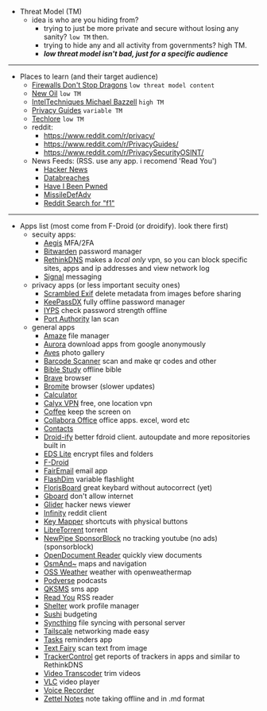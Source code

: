 - Threat Model (TM)
    - idea is who are you hiding from? 
        - trying to just be more private and secure without losing any sanity? `low TM` then. 
        - trying to hide any and all activity from governments? high TM.
		- ***low threat model isn't bad, just for a specific audience***
---
- Places to learn (and their target audience)
    - [Firewalls Don't Stop Dragons](https://firewallsdontstopdragons.com/) `low threat model content`
    - [New Oil](https://www.thenewoil.org/) `low TM`
    - [IntelTechniques Michael Bazzell](https://inteltechniques.com/podcast.html) `high TM`
    - [Privacy Guides](https://www.privacyguides.org/en/) `variable TM`
    - [Techlore](https://techlore.tech/) `low TM`
    - reddit:
        - https://www.reddit.com/r/privacy/
		- https://www.reddit.com/r/PrivacyGuides/
		- https://www.reddit.com/r/PrivacySecurityOSINT/
    - News Feeds: (RSS. use any app. i recomend 'Read You')
        - [Hacker News](https://hnrss.org/frontpage.atom)
		- [Databreaches](https://www.databreaches.net/feed/)
		- [Have I Been Pwned]()
		- [MissileDefAdv](https://nitter.net/MissileDefAdv/rss)
		- [Reddit Search for "f1"](http://www.reddit.com/r/motorsportsreplays/search.rss?q=f1&sort=new&restrict_sr=on)
---
- Apps list (most come from F-Droid (or droidify). look there first)
	- secuity apps:
		- [Aegis](https://play.google.com/store/apps/details?id=com.beemdevelopment.aegis) MFA/2FA
	    - [Bitwarden](https://play.google.com/store/apps/details?id=com.x8bit.bitwarden) password manager
	    - [RethinkDNS](https://play.google.com/store/apps/details?id=com.celzero.bravedns) makes a *local only* vpn, so you can block specific sites, apps and ip addresses and view network log
	    - [Signal](https://play.google.com/store/apps/details?id=org.thoughtcrime.securesms) messaging
	- privacy apps (or less important secuity ones)
	    - [Scrambled Exif](https://play.google.com/store/apps/details?id=com.jarsilio.android.scrambledeggsif) delete metadata from images before sharing
	    - [KeePassDX](https://play.google.com/store/apps/details?id=com.kunzisoft.keepass.libre) fully offline password manager
	    - [IYPS](https://play.google.com/store/apps/details?id=com.iyps) check password strength offline
	    - [Port Authority](https://play.google.com/store/apps/details?id=com.aaronjwood.portauthority.free) lan scan
	- general apps
		- [Amaze](https://play.google.com/store/apps/details?id=com.amaze.filemanager) file manager
		- [Aurora](https://play.google.com/store/apps/details?id=com.aurora.store) download apps from google anonymously
		- [Aves](https://play.google.com/store/apps/details?id=deckers.thibault.aves) photo gallery
		- [Barcode Scanner](https://play.google.com/store/apps/details?id=com.atharok.barcodescanner) scan and make qr codes and other
		- [Bible Study](https://play.google.com/store/apps/details?id=net.bible.android.activity) offline bible
		- [Brave](https://play.google.com/store/apps/details?id=com.brave.browser) browser
		- [Bromite](https://play.google.com/store/apps/details?id=org.bromite.bromite) browser (slower updates)
		- [Calculator](https://play.google.com/store/apps/details?id=com.darkempire78.opencalculator) 
		- [Calyx VPN](https://play.google.com/store/apps/details?id=org.calyxinstitute.vpn) free, one location vpn
		- [Coffee](https://play.google.com/store/apps/details?id=com.github.muellerma.coffee) keep the screen on
		- [Collabora Office](https://play.google.com/store/apps/details?id=com.collabora.libreoffice) office apps. excel, word etc
		- [Contacts](https://play.google.com/store/apps/details?id=com.simplemobiletools.contacts.pro)
		- [Droid-ify](https://play.google.com/store/apps/details?id=com.looker.droidify) better fdroid client. autoupdate and more repositories built in
		- [EDS Lite](https://play.google.com/store/apps/details?id=com.sovworks.edslite) encrypt files and folders
		- [F-Droid](https://play.google.com/store/apps/details?id=org.fdroid.fdroid) 
		- [FairEmail](https://play.google.com/store/apps/details?id=eu.faircode.email) email app
		- [FlashDim](https://play.google.com/store/apps/details?id=com.cyb3rko.flashdim) variable flashlight
		- [FlorisBoard](https://play.google.com/store/apps/details?id=dev.patrickgold.florisboard) great keybard without autocorrect (yet)
		- [Gboard](https://play.google.com/store/apps/details?id=com.google.android.inputmethod.latin) don't allow internet
		- [Glider](https://play.google.com/store/apps/details?id=nl.viter.glider) hacker news viewer
		- [Infinity](https://play.google.com/store/apps/details?id=ml.docilealligator.infinityforreddit) reddit client
		- [Key Mapper](https://play.google.com/store/apps/details?id=io.github.sds100.keymapper) shortcuts with physical buttons
		- [LibreTorrent](https://play.google.com/store/apps/details?id=org.proninyaroslav.libretorrent) torrent
		- [NewPipe SponsorBlock](https://play.google.com/store/apps/details?id=org.polymorphicshade.newpipe) no tracking youtube (no ads)(sponsorblock)
		- [OpenDocument Reader](https://play.google.com/store/apps/details?id=at.tomtasche.reader) quickly view documents
		- [OsmAnd~](https://play.google.com/store/apps/details?id=net.osmand.plus) maps and navigation
		- [OSS Weather](https://play.google.com/store/apps/details?id=com.akylas.weather) weather with openweathermap
		- [Podverse](https://play.google.com/store/apps/details?id=com.podverse.fdroid) podcasts
		- [QKSMS](https://play.google.com/store/apps/details?id=com.moez.QKSMS) sms app
		- [Read You](https://play.google.com/store/apps/details?id=me.ash.reader) RSS reader
		- [Shelter](https://play.google.com/store/apps/details?id=net.typeblog.shelter) work profile manager
		- [Sushi](https://play.google.com/store/apps/details?id=com.jerameeldelosreyes.sushi) budgeting
		- [Syncthing](https://play.google.com/store/apps/details?id=com.nutomic.syncthingandroid) file syncing with personal server
		- [Tailscale](https://play.google.com/store/apps/details?id=com.tailscale.ipn) networking made easy
		- [Tasks](https://play.google.com/store/apps/details?id=org.tasks) reminders app
		- [Text Fairy](https://play.google.com/store/apps/details?id=com.renard.ocr) scan text from image
		- [TrackerControl](https://play.google.com/store/apps/details?id=net.kollnig.missioncontrol.fdroid) get reports of trackers in apps and similar to RethinkDNS
		- [Video Transcoder](https://play.google.com/store/apps/details?id=protect.videoeditor) trim videos
		- [VLC](https://play.google.com/store/apps/details?id=org.videolan.vlc) video player
		- [Voice Recorder](https://play.google.com/store/apps/details?id=com.simplemobiletools.voicerecorder)
		- [Zettel Notes](https://play.google.com/store/apps/details?id=org.eu.thedoc.zettelnotes) note taking offline and in .md format
